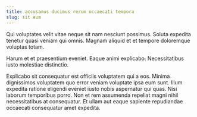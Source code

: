 ```yaml
---
title: accusamus ducimus rerum occaecati tempora
slug: sit eum
---
```


Qui voluptates velit vitae neque sit nam nesciunt possimus. Soluta expedita tenetur quasi veniam qui omnis. Magnam aliquid et et tempore doloremque voluptas totam.

Harum et et praesentium eveniet. Eaque animi explicabo. Necessitatibus iusto molestiae distinctio.

Explicabo sit consequatur est officiis voluptatem qui a eos. Minima dignissimos voluptatem quo error veniam voluptate ipsa eum sunt. Illum expedita ratione eligendi eveniet iusto nobis aspernatur qui quas. Nisi laborum temporibus porro. Non et rem assumenda repellat magni nihil necessitatibus at consequatur. Et ullam aut eaque sapiente repudiandae occaecati consequatur amet expedita.
